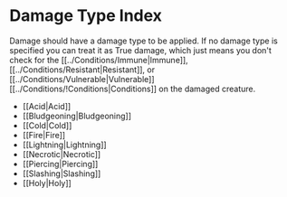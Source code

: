 # Damage Type Index
Damage should have a damage type to be applied. If no damage type is specified you can treat it as True damage, which just means you don't check for the [[../Conditions/Immune|Immune]], [[../Conditions/Resistant|Resistant]], or [[../Conditions/Vulnerable|Vulnerable]] [[../Conditions/!Conditions|Conditions]] on the damaged creature.

- [[Acid\|Acid]]
- [[Bludgeoning\|Bludgeoning]]
- [[Cold\|Cold]]
- [[Fire\|Fire]]
- [[Lightning\|Lightning]]
- [[Necrotic\|Necrotic]]
- [[Piercing\|Piercing]]
- [[Slashing\|Slashing]]
- [[Holy\|Holy]]